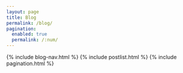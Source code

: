 ```yaml
---
layout: page
title: Blog
permalink: /blog/
pagination:
  enabled: true
  permalink: /:num/
---
```


{% include blog-nav.html %}
{% include postlist.html %}
{% include pagination.html %}
